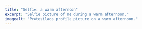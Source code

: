 ```yaml
---
title: "Selfie: a warm afternoon"
excerpt: "Selfie picture of me during a warm afternoon."
imagealt: "Protesilaos profile picture on a warm afternoon."
---
```

